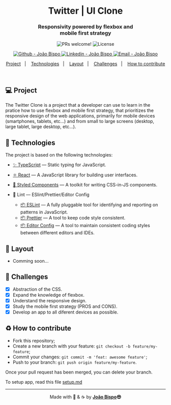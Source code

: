 <meta charset="utf-8">
<h1 align="center">
 Twitter | UI Clone
</h1>

<h3 align="center">
 Responsivity powered by flexbox and <br/> mobile first strategy
</h3>

<p align="center">
 <img src="https://img.shields.io/static/v1?label=PRs&message=welcome&color=33A1F2&labelColor=1C1C1C" alt="PRs welcome!" />

  <img alt="License" src="https://img.shields.io/static/v1?label=license&message=not specified&color=33A1F2&labelColor=1C1C1C">
</p>
<p align="center">
<!-- <a href="https://github.com/joaobispo2077" target="_blank">
    <img alt="Made by João Bispo" src="https://img.shields.io/static/v1?label=Made%20By&message=Joao%20Bispo&color=33A1F2&labelColor=1C1C1C">
  </a> -->
  <a href="https://github.com/joaobispo2077" target="_blank" >
    <img alt="Github - João Bispo" src="https://img.shields.io/badge/Github--%4B0082?style=plastic&labelColor=1C1C1C&color=33A1F2&logo=github">
  </a>
  <a href="https://www.linkedin.com/in/joaobispo2077/" target="_blank" >
    <img alt="Linkedin - João Bispo" src="https://img.shields.io/badge/Linkedin--%23F8952D?style=plastic&labelColor=1C1C1C&color=33A1F2&logo=linkedin">
  </a>
  <a href="mailto:joaobispo2077@gmail.com" target="_blank" >
    <img alt="Email - João Bispo" src="https://img.shields.io/badge/Email--%23F8952D?style=plastic&labelColor=1C1C1C&color=33A1F2&logo=gmail">
  </a>
</p>

<p align="center">
  <a href="#-projeto">Project</a>&nbsp;&nbsp;&nbsp;|&nbsp;&nbsp;&nbsp;
  <a href="#rocket-tecnologias">Technologies</a>&nbsp;&nbsp;&nbsp;|&nbsp;&nbsp;&nbsp;
  <a href="#-layout">Layout</a>&nbsp;&nbsp;&nbsp;|&nbsp;&nbsp;&nbsp;
  <a href="#-desafios">Challenges</a>&nbsp;&nbsp;&nbsp;|&nbsp;&nbsp;&nbsp;
  <a href="#%EF%B8%8F-como-contribuir">How to contribute</a>
</p>

<br>

## 💻 Project

The Twitter Clone is a project that a developer can use to learn in the pratice how to use flexbox and mobile first strategy, that prioritizes the responsive design of the web applications, primarily for mobile devices (smartphones, tablets, etc...) and from small to large screens (desktop, large tablet, large desktop, etc...).

## 🚀 Technologies

The project is based on the following technologies:

- [✨ TypeScript](https://www.typescriptlang.org) — Static typing for JavaScript.
- [⚛ React](https://reactjs.org) — A JavaScript library for building user interfaces.
- [💅 Styled Components](https://styled-components.com) — A toolkit for writing CSS-in-JS components.

- 📝 Lint — ESlint/Prettier/Editor Config

  - [📦 ESLint](https://eslint.org) — A fully pluggable tool for identifying and reporting on patterns in JavaScript.
  - [📦 Prettier](https://prettier.io) — A tool to keep code style consistent.
  - [📦 Editor Config](https://editorconfig.org) — A tool to maintain consistent coding styles between different editors and IDEs.

## 🔖 Layout

- Comming soon...

## 🎯 Challenges

- [x] Abstraction of the CSS.
- [x] Expand the knowledge of flexbox.
- [x] Understand the responsive design.
- [x] Study the mobile first strategy (PROS and CONS).
- [x] Develop an app to all diferent devices as possible.

## ♻️ How to contribute

- Fork this repository;
- Create a new branch with your feature: `git checkout -b feature/my-feature`;
- Commit your changes: `git commit -m 'feat: awesome feature'`;
- Push to your branch: `git push origin feature/my-feature`.

Once your pull request has been merged, you can delete your branch.

To setup app, read this file [setup.md](./setup.md)

---

<p align="center">Made with 💙 & ☕  by <strong><a href="https://www.linkedin.com/in/joaobispo2077/">João Bispo</a>😎 </strong> </p>
